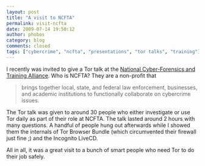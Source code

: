 ```yaml
---
layout: post
title: "A visit to NCFTA"
permalink: visit-ncfta
date: 2009-07-14 19:50:12
author: phobos
category: blog
comments: closed
tags: ["cybercrime", "ncfta", "presentations", "tor talks", "training"]
---
```


I recently was invited to give a Tor talk at the [National Cyber-Forensics and Training Alliance](http://www.ncfta.net/default2.asp). Who is NCFTA? They are a non-profit that  

> brings together local, state, and federal law enforcement, businesses, and academic institutions to functionally collaborate on cybercrime issues.

The Tor talk was given to around 30 people who either investigate or use Tor daily as part of their role at NCFTA. The talk lasted around 2 hours with many questions. A handful of people hung out afterwards while I showed them the internals of Tor Browser Bundle (which circumvented their firewall just fine ;) and the Incognito LiveCD.

All in all, it was a great visit to a bunch of smart people who need Tor to do their job safely.
